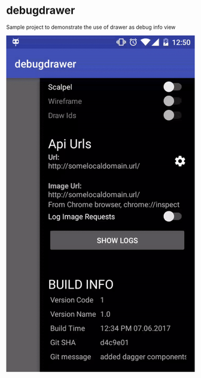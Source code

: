 # debugdrawer
Sample project to demonstrate the use of drawer as debug info view

![Alt text](/demo/demo.gif?raw=true "Debug drawer demo")
